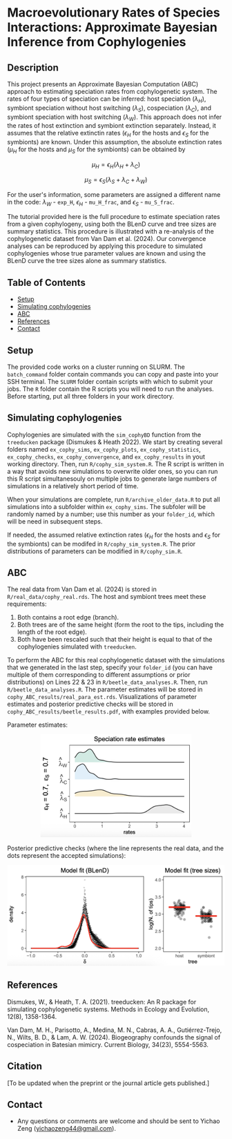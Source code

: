 # Macroevolutionary Rates of Species Interactions: Approximate Bayesian Inference from Cophylogenies

## Description
This project presents an Approximate Bayesian Computation (ABC) approach to estimating speciation rates from cophylogenetic system. The rates of four types of speciation can be inferred: host speciation ($\lambda_H$), symbiont speciation without host switching ($\lambda_S$), cospeciation ($\lambda_C$), and symbiont speciation with host switching ($\lambda_W$). This approach does not infer the rates of host extinction and symbiont extinction separately. Instead, it assumes that the relative extinctin rates ($\epsilon_H$ for the hosts and $\epsilon_S$ for the symbionts) are known. Under this assumption, the absolute extinction rates ($\mu_H$ for the hosts and $\mu_S$ for the symbionts) can be obtained by 

$$
\mu_H = \epsilon_H(\lambda_H + \lambda_C)
$$

$$
\mu_S = \epsilon_S(\lambda_S + \lambda_C + \lambda_W)
$$

For the user's information, some parameters are assigned a different name in the code: $\lambda_W$ - `exp_H`, $\epsilon_H$ - `mu_H_frac`, and $\epsilon_S$ - `mu_S_frac`.

The tutorial provided here is the full procedure to estimate speciation rates from a given cophylogeny, using both the BLenD curve and tree sizes are summary statistics. This procedure is illustrated with a re-analysis of the cophylogenetic dataset from Van Dam et al. (2024). Our convergence analyses can be reproduced by applying this procedure to simulated cophylogenies whose true parameter values are known and using the BLenD curve the tree sizes alone as summary statistics.

## Table of Contents
- [Setup](#setup)
- [Simulating cophylogenies](#simulating-cophylogenies)
- [ABC](#abc)
- [References](#references)
- [Contact](#contact)

## Setup
The provided code works on a cluster running on SLURM. The `batch_command` folder contain commands you can copy and paste into your SSH terminal. The `SLURM` folder contain scripts with which to submit your jobs. The `R` folder contain the R scripts you will need to run the analyses. Before starting, put all three folders in your work directory.

## Simulating cophylogenies
Cophylogenies are simulated with the `sim_cophyBD` function from the `treeducken` package (Dismukes & Heath 2022). We start by creating several folders named `ex_cophy_sims`, `ex_cophy_plots`, `ex_cophy_statistics`, `ex_cophy_checks`, `ex_cophy_convergence`, and `ex_cophy_results` in yout working directory. Then, run `R/cophy_sim_system.R`. The R script is written in a way that avoids new simulations to overwrite older ones, so you can run this R script simultanesouly on multiple jobs to generate large numbers of simulations in a relatively short period of time.

When your simulations are complete, run `R/archive_older_data.R` to put all simulations into a subfolder within `ex_cophy_sims`. The subfoler will be randomly named by a number; use this number as your `folder_id`, which will be need in subsequent steps.

If needed, the assumed relative extinction rates ($\epsilon_H$ for the hosts and $\epsilon_S$ for the symbionts) can be modifed in `R/cophy_sim_system.R`. The prior distributions of parameters can be modified in `R/cophy_sim.R`.

## ABC
The real data from Van Dam et al. (2024) is stored in `R/real_data/cophy_real.rds`. The host and symbiont trees meet these requirements:
1. Both contains a root edge (branch).
2. Both trees are of the same height (form the root to the tips, including the length of the root edge).
3. Both have been rescaled such that their height is equal to that of the cophylogenies simulated with `treeducken`.

To perform the ABC for this real cophylogenetic dataset with the simulations that we generated in the last step, specify your `folder_id` (you can have multiple of them corresponding to different assumptions or prior distributions) on Lines 22 & 23 in `R/beetle_data_analyses.R`. Then, run `R/beetle_data_analyses.R`. The parameter estimates will be stored in `cophy_ABC_results/real_para_est.rds`. Visualizations of parameter estimates and posterior predictive checks will be stored in `cophy_ABC_results/beetle_results.pdf`, with examples provided below.

Parameter estimates:
<p align="center">
    <img src=images/img1.png width="350">
</p>

Posterior predictive checks (where the line represents the real data, and the dots represent the accepted simulations):
<p align="center">
    <img src=images/img2.png width="600">
</p>


## References
Dismukes, W., & Heath, T. A. (2021). treeducken: An R package for simulating cophylogenetic systems. Methods in Ecology and Evolution, 12(8), 1358-1364.

Van Dam, M. H., Parisotto, A., Medina, M. N., Cabras, A. A., Gutiérrez-Trejo, N., Wilts, B. D., & Lam, A. W. (2024). Biogeography confounds the signal of cospeciation in Batesian mimicry. Current Biology, 34(23), 5554-5563.

## Citation
[To be updated when the preprint or the journal article gets published.]

## Contact
- Any questions or comments are welcome and should be sent to Yichao Zeng (yichaozeng44@gmail.com).
